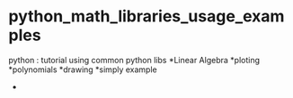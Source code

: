 # python_math_libraries_usage_examples
python : tutorial using common python libs
*Linear Algebra 
*ploting
*polynomials
*drawing
*simply example



* [rhc]:https://htmlpreview.github.io/?https://github.com/Daodavid93/python_math_libraries_usage_examples/blob/master/html/linear_algebra_tutorial.html



